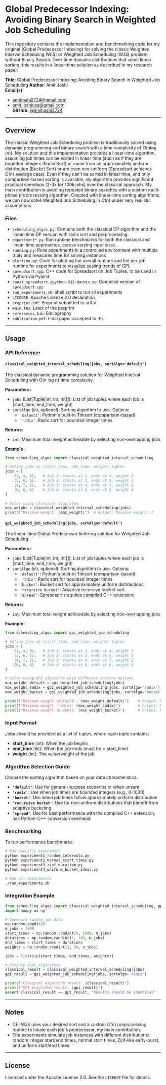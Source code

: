 # Global Predecessor Indexing: Avoiding Binary Search in Weighted Job Scheduling

This repository contains the implementation and benchmarking code for my original (Global Predecessor Indexing) for solving the classic Weighted Interval Scheduling (WIS) or Weighted Job Scheduling (WJS) problem without Binary Search. Over time domains distributions that admit linear sorting, this results in a linear-time solution as described in my research paper:

**Title**: Global Predecessor Indexing: Avoiding Binary Search in Weighted Job Scheduling
**Author**: Amit Joshi  
**Email(s)**:  
- amitjoshi2724@gmail.com  
- amit.joshiusa@gmail.com  
**GitHub**: [@amitjoshi2724](https://github.com/amitjoshi2724)

---

## Overview

The classic Weighted Job Scheduling problem is traditionally solved using dynamic programming and binary search with a time complexity of $O(n \log(n))$. My solution and this implementation provides a linear-time algorithm, assuming job times can be sorted in linear time (such as if they are bounded integers (Radix Sort) or come from an approximately uniform distribution (Bucket Sort) or are even non-uniform (Spreadsort achieves $O(n)$ average case). Even if they can't be sorted in linear time, and only comparison-based sorting is available, my algorithm provides significant practical speedups (2-3x for 100k jobs) over the classical approach. My main contribution is avoiding repeated binary searches with a custom multi-phase preprocessing algorithm. Coupled with linear-time sorting algorithms, we can now solve Weighted Job Scheduling in $O(n)$ under very realistic assumptions.

### Files

- `scheduling_algos.py`: Contains both the classical DP algorithm and the linear-time DP version with radix sort and preprocessing.
- `experiment*.py`: Run runtime benchmarks for both the classical and linear-time approaches, across varying input sizes.
- `running.py`: Runs experiments in a controlled environment with multiple trials and measures time for solving instances
- `plotting.py`: Code for plotting the overall runtime and the per-job runtime for experiments to visualize scaling trends of GPI.
- `spreadsort.cpp`: C++ code for Spreadsort on Job Tuples, to be used in Python via Pybind
- `boost_spreadsort.cpython-313-darwin.so`: Compiled version of `spreadsort.cpp`
- `run_experiments.sh`: shell script to run all experiments
- `LICENSE`: Apache License 2.0 declaration.
- `preprint.pdf`: Preprint submitted to arXiv
- `main.tex`: Latex of the preprint
- `references.bib`: Bibliography
- `publication.pdf`: Final paper accepted to IPL

---

## Usage

### API Reference

#### `classical_weighted_interval_scheduling(jobs, sortAlgo='default')`

The classical dynamic programming solution for Weighted Interval Scheduling with O(n log n) time complexity.

**Parameters:**
- `jobs` (List[Tuple[int, int, int]]): List of job tuples where each job is (start_time, end_time, weight)
- `sortAlgo` (str, optional): Sorting algorithm to use. Options:
  - `'default'`: Python's built-in Timsort (comparison-based)
  - `'radix'`: Radix sort for bounded integer times

**Returns:**
- `int`: Maximum total weight achievable by selecting non-overlapping jobs

**Example:**
```python
from scheduling_algos import classical_weighted_interval_scheduling

# Define jobs as (start_time, end_time, weight) tuples
jobs = [
    (1, 4, 3),   # Job 1: starts at 1, ends at 4, weight 3
    (2, 6, 5),   # Job 2: starts at 2, ends at 6, weight 5
    (4, 7, 2),   # Job 3: starts at 4, ends at 7, weight 2
    (6, 8, 4)    # Job 4: starts at 6, ends at 8, weight 4
]

# Solve using classical algorithm
max_weight = classical_weighted_interval_scheduling(jobs)
print(f"Maximum weight: {max_weight}")  # Output: Maximum weight: 7
```

#### `gpi_weighted_job_scheduling(jobs, sortAlgo='default')`

The linear-time Global Predecessor Indexing solution for Weighted Job Scheduling.

**Parameters:**
- `jobs` (List[Tuple[int, int, int]]): List of job tuples where each job is (start_time, end_time, weight)
- `sortAlgo` (str, optional): Sorting algorithm to use. Options:
  - `'default'`: Python's built-in Timsort (comparison-based)
  - `'radix'`: Radix sort for bounded integer times
  - `'bucket'`: Bucket sort for approximately uniform distributions
  - `'recursive bucket'`: Adaptive recursive bucket sort
  - `'spread'`: Spreadsort (requires compiled C++ extension)

**Returns:**
- `int`: Maximum total weight achievable by selecting non-overlapping jobs

**Example:**
```python
from scheduling_algos import gpi_weighted_job_scheduling

# Define jobs as (start_time, end_time, weight) tuples
jobs = [
    (1, 4, 3),   # Job 1: starts at 1, ends at 4, weight 3
    (2, 6, 5),   # Job 2: starts at 2, ends at 6, weight 5
    (4, 7, 2),   # Job 3: starts at 4, ends at 7, weight 2
    (6, 8, 4)    # Job 4: starts at 6, ends at 8, weight 4
]

# Solve using GPI algorithm with different sorting options
max_weight_default = gpi_weighted_job_scheduling(jobs)
max_weight_radix = gpi_weighted_job_scheduling(jobs, sortAlgo='radix')
max_weight_bucket = gpi_weighted_job_scheduling(jobs, sortAlgo='bucket')

print(f"Maximum weight (default): {max_weight_default}")    # Output: Maximum weight: 7
print(f"Maximum weight (radix): {max_weight_radix}")        # Output: Maximum weight: 7
print(f"Maximum weight (bucket): {max_weight_bucket}")      # Output: Maximum weight: 7
```

### Input Format

Jobs should be provided as a list of tuples, where each tuple contains:
- **start_time** (int): When the job begins
- **end_time** (int): When the job ends (must be > start_time)
- **weight** (int): The value/weight of the job

### Algorithm Selection Guide

Choose the sorting algorithm based on your data characteristics:

- **`'default'`**: Use for general-purpose scenarios or when unsure
- **`'radix'`**: Use when job times are bounded integers (e.g., 0-1000)
- **`'bucket'`**: Use when job times follow approximately uniform distribution
- **`'recursive bucket'`**: Use for non-uniform distributions that benefit from adaptive bucketing
- **`'spread'`**: Use for best performance with the compiled C++ extension, has Python-C++ conversion overhead

### Benchmarking

To run performance benchmarks:

```bash
# Run specific experiment
python experiment1_random_intervals.py
python experiment2_normal_start_times.py
python experiment3_zipf_duration.py
python experiment4_uniform_bucket_ideal.py

# Run all experiments
./run_experiments.sh
```

### Integration Example

```python
from scheduling_algos import classical_weighted_interval_scheduling, gpi_weighted_job_scheduling
import numpy as np

# Generate random job data
np.random.seed(42)
n_jobs = 1000
start_times = np.random.randint(0, 1000, n_jobs)
durations = np.random.randint(1, 100, n_jobs)
end_times = start_times + durations
weights = np.random.randint(1, 50, n_jobs)

jobs = list(zip(start_times, end_times, weights))

# Compare both algorithms
classical_result = classical_weighted_interval_scheduling(jobs)
gpi_result = gpi_weighted_job_scheduling(jobs, sortAlgo='radix')

print(f"Classical algorithm result: {classical_result}")
print(f"GPI algorithm result: {gpi_result}")
assert classical_result == gpi_result, "Results should be identical"
```

---

## Notes

- GPI WJS uses your desired sort and a custom $O(n)$ preprocessing routine to locate each job's predecessor, my main contribution.
- The experiments simulate job instances with different distributions: random integer start/end times, normal start times, Zipf-like early-burst, and uniform start/end times.

---

## License

Licensed under the Apache License 2.0. See the `LICENSE` file for details.
